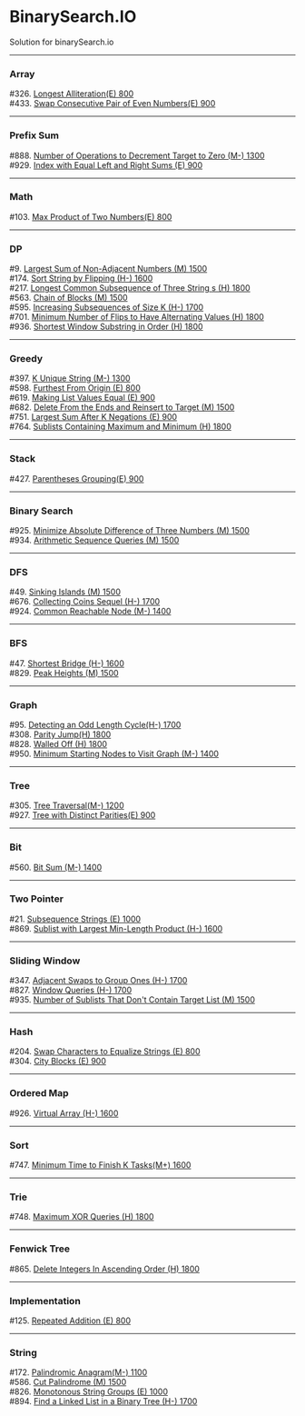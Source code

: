 # BinarySearch.IO
Solution for binarySearch.io



---
### Array
#326. [Longest Alliteration(E) 800](./code/326.txt) <br />
#433. [Swap Consecutive Pair of Even Numbers(E) 900](./code/433.txt) <br />

---
### Prefix Sum
#888. [Number of Operations to Decrement Target to Zero (M-) 1300](./code/888.txt) <br />
#929. [Index with Equal Left and Right Sums (E) 900](./code/929.txt) <br />

---
### Math
#103. [Max Product of Two Numbers(E) 800](./code/103.txt) <br />

---
### DP
#9. [Largest Sum of Non-Adjacent Numbers (M) 1500](./code/9.txt) <br />
#174. [Sort String by Flipping (H-) 1600](./code/174.txt) <br />
#217. [Longest Common Subsequence of Three String s (H) 1800](./code/217.txt) <br />
#563. [Chain of Blocks (M) 1500](./code/563.txt) <br />
#595. [Increasing Subsequences of Size K (H-) 1700](./code/595.txt) <br />
#701. [Minimum Number of Flips to Have Alternating Values (H) 1800](./code/701.txt) <br />
#936. [Shortest Window Substring in Order (H) 1800](./code/936.txt) <br />

---
### Greedy
#397. [K Unique String (M-) 1300](./code/397.txt) <br />
#598. [Furthest From Origin (E) 800](./code/598.txt) <br />
#619. [Making List Values Equal (E) 900](./code/619.txt) <br />
#682. [Delete From the Ends and Reinsert to Target (M) 1500](./code/682.txt) <br />
#751. [Largest Sum After K Negations (E) 900](./code/751.txt) <br />
#764. [Sublists Containing Maximum and Minimum (H) 1800](./code/764.txt) <br />

---
### Stack
#427. [Parentheses Grouping(E) 900](./code/427.txt) <br />


---
### Binary Search
#925. [Minimize Absolute Difference of Three Numbers (M) 1500](./code/925.txt) <br />
#934. [Arithmetic Sequence Queries (M) 1500](./code/934.txt) <br />

---
### DFS
#49. [Sinking Islands (M) 1500](./code/49.txt) <br />
#676. [Collecting Coins Sequel (H-) 1700](./code/676.txt) <br />
#924. [Common Reachable Node (M-) 1400](./code/924.txt) <br />

---
### BFS
#47. [Shortest Bridge (H-) 1600](./code/47.txt) <br />
#829. [Peak Heights (M) 1500](./code/829.txt) <br />

---
### Graph
#95. [Detecting an Odd Length Cycle(H-) 1700](./code/95.txt) <br />
#308. [Parity Jump(H) 1800](./code/308.txt) <br />
#828. [Walled Off (H) 1800](./code/828.txt) <br />
#950. [Minimum Starting Nodes to Visit Graph (M-) 1400](./code/950.txt) <br />

---
### Tree
#305. [Tree Traversal(M-) 1200](./code/305.txt) <br />
#927. [Tree with Distinct Parities(E) 900](./code/927.txt) <br />


---
### Bit
#560. [Bit Sum (M-) 1400](./code/560.txt) <br />

---
### Two Pointer
#21. [Subsequence Strings (E) 1000](./code/21.txt) <br />
#869. [Sublist with Largest Min-Length Product (H-) 1600](./code/869.txt) <br />

---
### Sliding Window
#347. [Adjacent Swaps to Group Ones (H-) 1700](./code/347.txt) <br />
#827. [Window Queries (H-) 1700](./code/827.txt) <br />
#935. [Number of Sublists That Don't Contain Target List (M) 1500](./code/935.txt) <br />

---
### Hash
#204. [Swap Characters to Equalize Strings (E) 800](./code/204.txt) <br />
#304. [City Blocks (E) 900](./code/304.txt) <br />

---
### Ordered Map
#926. [Virtual Array (H-) 1600](./code/926.txt) <br />

---
### Sort
#747. [Minimum Time to Finish K Tasks(M+) 1600](./code/747.txt) <br />

---
### Trie
#748. [Maximum XOR Queries (H) 1800](./code/748.txt) <br />

---
### Fenwick Tree
#865. [Delete Integers In Ascending Order (H) 1800](./code/865.txt) <br />

---
### Implementation
#125. [Repeated Addition (E) 800](./code/125.txt) <br />

---
### String
#172. [Palindromic Anagram(M-) 1100](./code/172.txt) <br />
#586. [Cut Palindrome (M) 1500](./code/586.txt) <br />
#826. [Monotonous String Groups (E) 1000](./code/826.txt) <br />
#894. [Find a Linked List in a Binary Tree (H-) 1700](./code/894.txt) <br />
